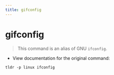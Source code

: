 ```yaml
---
title: gifconfig
---
```

# gifconfig

> This command is an alias of GNU `ifconfig`.

- View documentation for the original command:

`tldr -p linux ifconfig`
